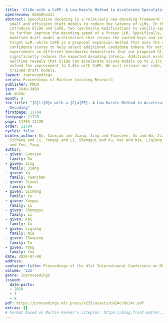 ```yaml
---
title: 'GliDe with a CaPE: A Low-Hassle Method to Accelerate Speculative Decoding'
openreview: mk8oRhox2l
abstract: Speculative decoding is a relatively new decoding framework that leverages
  small and efficient draft models to reduce the latency of LLMs. In this study, we
  introduce GliDe and CaPE, two low-hassle modifications to vanilla speculative decoding
  to further improve the decoding speed of a frozen LLM. Specifically, GliDe is a
  modified draft model architecture that reuses the cached keys and values from the
  target LLM, while CaPE is a proposal expansion method that uses the draft model’s
  confidence scores to help select additional candidate tokens for verification. Extensive
  experiments on different benchmarks demonstrate that our proposed GliDe draft model
  significantly reduces the expected decoding latency. Additional evaluation using
  walltime reveals that GliDe can accelerate Vicuna models up to 2.17x and further
  extend the improvement to 2.61x with CaPE. We will release our code, data, and the
  trained draft models.
layout: inproceedings
series: Proceedings of Machine Learning Research
publisher: PMLR
issn: 2640-3498
id: du24c
month: 0
tex_title: "{G}li{D}e with a {C}a{PE}: A Low-Hassle Method to Accelerate Speculative
  Decoding"
firstpage: 11704
lastpage: 11720
page: 11704-11720
order: 11704
cycles: false
bibtex_author: Du, Cunxiao and Jiang, Jing and Yuanchen, Xu and Wu, Jiawei and Yu,
  Sicheng and Li, Yongqi and Li, Shenggui and Xu, Kai and Nie, Liqiang and Tu, Zhaopeng
  and You, Yang
author:
- given: Cunxiao
  family: Du
- given: Jing
  family: Jiang
- given: Xu
  family: Yuanchen
- given: Jiawei
  family: Wu
- given: Sicheng
  family: Yu
- given: Yongqi
  family: Li
- given: Shenggui
  family: Li
- given: Kai
  family: Xu
- given: Liqiang
  family: Nie
- given: Zhaopeng
  family: Tu
- given: Yang
  family: You
date: 2024-07-08
address:
container-title: Proceedings of the 41st International Conference on Machine Learning
volume: '235'
genre: inproceedings
issued:
  date-parts:
  - 2024
  - 7
  - 8
pdf: https://proceedings.mlr.press/v235/assets/du24c/du24c.pdf
extras: []
# Format based on Martin Fenner's citeproc: https://blog.front-matter.io/posts/citeproc-yaml-for-bibliographies/
---
```

